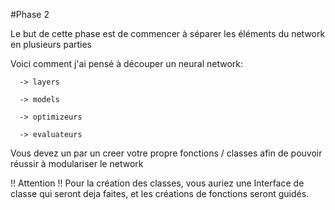 #Phase 2

Le but de cette phase est de commencer à séparer les éléments du network en plusieurs parties

Voici comment j'ai pensé à découper un neural network:

      -> layers

      -> models

      -> optimizeurs

      -> evaluateurs

Vous devez un par un creer votre propre fonctions / classes afin de pouvoir réussir à modulariser le network

!! Attention !! Pour la création des classes, vous auriez une Interface de classe qui seront deja faites, et les créations de fonctions seront guidés.